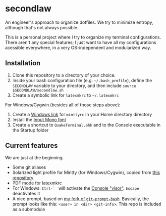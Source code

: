 secondlaw
=========

An engineer's approach to organize dotfiles. We try to minimize entropy, although that's not always possible.

This is a personal project where I try to organize my terminal configurations. There aren't any special features; I just want to have all my configurations acessible everywhere, in a very OS-independent and modularized way.

## Installation

1. Clone this repository to a directory of your choice.
2. Inside your bash configuration file (e.g. `~/.bash_profile`), define the `SECONDLAW` variable to your directory, and then include `source $SECONDLAW/secondlaw.sh`
3. Create a symbolic link for `latexmkrc` to `~/.latexmkrc`

For Windows/Cygwin (besides all of those steps above):

1. Create a [Windows link](http://www.howtogeek.com/howto/16226/complete-guide-to-symbolic-links-symlinks-on-windows-or-linux/) for `minttyrc` in your Home directory directory
2. Install the [Input Mono font](http://input.fontbureau.com/)
3. Create a shortcut to `QuakeTerminal.ahk` and to the Console executable in the Startup folder

## Current features

We are just at the beginning.

* Some git aliases 
* Solarized light profile for Mintty (for Windows/Cygwin), copied from [this repository](https://github.com/mavnn/mintty-colors-solarized)
* PDF mode for latexmkrc
* For Windows: ``Ctrl-` `` will activate the [Console "visor"](http://tech.xster.net/tips/quake-style-drop-down-terminal-for-windows/ ). `Escape` deactivates it
* A nice prompt, based on [my fork of `git-prompt-bash`](https://github.com/fabiofortkamp/bash-git-prompt). Basically, the prompt looks like this: `<user> in <dir> <git-info>`. This repo is included as a submodule
 
